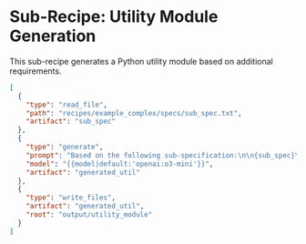 # Sub-Recipe: Utility Module Generation

This sub-recipe generates a Python utility module based on additional requirements.

```json
[
  {
    "type": "read_file",
    "path": "recipes/example_complex/specs/sub_spec.txt",
    "artifact": "sub_spec"
  },
  {
    "type": "generate",
    "prompt": "Based on the following sub-specification:\n\n{sub_spec}\n\nGenerate a Python utility module that defines a function called get_logger (which returns a configured logger) and another function process_data(data) that simply returns data unchanged. Return a JSON object with 'files' (a list of file objects with 'path' and 'content') and 'commentary'.",
    "model": "{{model|default:'openai:o3-mini'}}",
    "artifact": "generated_util"
  },
  {
    "type": "write_files",
    "artifact": "generated_util",
    "root": "output/utility_module"
  }
]
```
